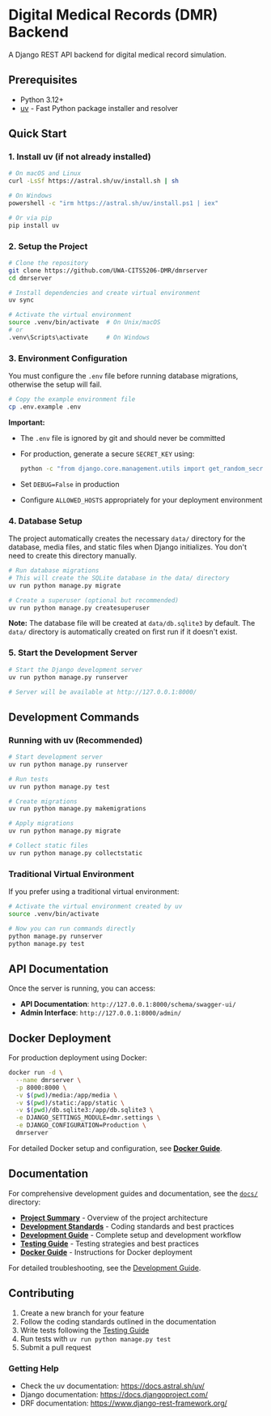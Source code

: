 # Digital Medical Records (DMR) Backend

A Django REST API backend for digital medical record simulation.

## Prerequisites

- Python 3.12+
- [uv](https://docs.astral.sh/uv/) - Fast Python package installer and resolver

## Quick Start

### 1. Install uv (if not already installed)

```bash
# On macOS and Linux
curl -LsSf https://astral.sh/uv/install.sh | sh

# On Windows
powershell -c "irm https://astral.sh/uv/install.ps1 | iex"

# Or via pip
pip install uv
```

### 2. Setup the Project

```bash
# Clone the repository
git clone https://github.com/UWA-CITS5206-DMR/dmrserver
cd dmrserver

# Install dependencies and create virtual environment
uv sync

# Activate the virtual environment
source .venv/bin/activate  # On Unix/macOS
# or
.venv\Scripts\activate     # On Windows
```

### 3. Environment Configuration

You must configure the `.env` file before running database migrations, otherwise the setup will fail.

```bash
# Copy the example environment file
cp .env.example .env
```

**Important:**

- The `.env` file is ignored by git and should never be committed
- For production, generate a secure `SECRET_KEY` using:

  ```bash
  python -c "from django.core.management.utils import get_random_secret_key; print(get_random_secret_key())"
  ```

- Set `DEBUG=False` in production
- Configure `ALLOWED_HOSTS` appropriately for your deployment environment

### 4. Database Setup

The project automatically creates the necessary `data/` directory for the database, media files, and static files when Django initializes. You don't need to create this directory manually.

```bash
# Run database migrations
# This will create the SQLite database in the data/ directory
uv run python manage.py migrate

# Create a superuser (optional but recommended)
uv run python manage.py createsuperuser
```

**Note:** The database file will be created at `data/db.sqlite3` by default. The `data/` directory is automatically created on first run if it doesn't exist.

### 5. Start the Development Server

```bash
# Start the Django development server
uv run python manage.py runserver

# Server will be available at http://127.0.0.1:8000/
```

## Development Commands

### Running with uv (Recommended)

```bash
# Start development server
uv run python manage.py runserver

# Run tests
uv run python manage.py test

# Create migrations
uv run python manage.py makemigrations

# Apply migrations
uv run python manage.py migrate

# Collect static files
uv run python manage.py collectstatic
```

### Traditional Virtual Environment

If you prefer using a traditional virtual environment:

```bash
# Activate the virtual environment created by uv
source .venv/bin/activate

# Now you can run commands directly
python manage.py runserver
python manage.py test
```

## API Documentation

Once the server is running, you can access:

- **API Documentation**: `http://127.0.0.1:8000/schema/swagger-ui/`
- **Admin Interface**: `http://127.0.0.1:8000/admin/`

## Docker Deployment

For production deployment using Docker:

```bash
docker run -d \
  --name dmrserver \
  -p 8000:8000 \
  -v $(pwd)/media:/app/media \
  -v $(pwd)/static:/app/static \
  -v $(pwd)/db.sqlite3:/app/db.sqlite3 \
  -e DJANGO_SETTINGS_MODULE=dmr.settings \
  -e DJANGO_CONFIGURATION=Production \
  dmrserver
```

For detailed Docker setup and configuration, see **[Docker Guide](docs/DOCKER_GUIDE.md)**.

## Documentation

For comprehensive development guides and documentation, see the [`docs/`](docs/) directory:

- **[Project Summary](docs/PROJECT_SUMMARY.md)** - Overview of the project architecture
- **[Development Standards](docs/DEVELOPMENT_STANDARDS.md)** - Coding standards and best practices
- **[Development Guide](docs/DEVELOPMENT_GUIDE.md)** - Complete setup and development workflow
- **[Testing Guide](docs/TESTING_GUIDE.md)** - Testing strategies and best practices
- **[Docker Guide](docs/DOCKER_GUIDE.md)** - Instructions for Docker deployment

For detailed troubleshooting, see the [Development Guide](docs/DEVELOPMENT_GUIDE.md#troubleshooting).

## Contributing

1. Create a new branch for your feature
2. Follow the coding standards outlined in the documentation
3. Write tests following the [Testing Guide](docs/TESTING_GUIDE.md)
4. Run tests with `uv run python manage.py test`
5. Submit a pull request

### Getting Help

- Check the uv documentation: <https://docs.astral.sh/uv/>
- Django documentation: <https://docs.djangoproject.com/>
- DRF documentation: <https://www.django-rest-framework.org/>
